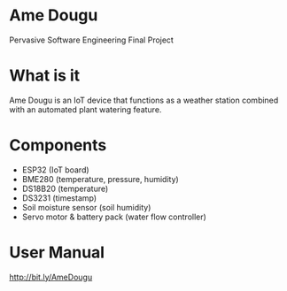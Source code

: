 # Ame Dougu
Pervasive Software Engineering Final Project

# What is it
Ame Dougu is an IoT device that functions as a weather station combined with an automated plant watering feature.

# Components
- ESP32 (IoT board)
- BME280 (temperature, pressure, humidity)
- DS18B20 (temperature)
- DS3231 (timestamp)
- Soil moisture sensor (soil humidity)
- Servo motor & battery pack (water flow controller)

# User Manual
http://bit.ly/AmeDougu
